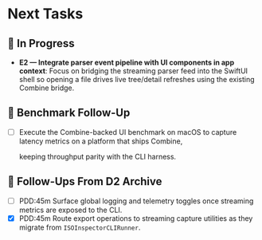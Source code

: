 # Next Tasks

## 🚧 In Progress

- **E2 — Integrate parser event pipeline with UI components in app context**: Focus on bridging the streaming parser
  feed into the SwiftUI shell so opening a file drives live tree/detail refreshes using the existing Combine bridge.

## 🔬 Benchmark Follow-Up

- [ ] Execute the Combine-backed UI benchmark on macOS to capture latency metrics on a platform that ships Combine,

  keeping throughput parity with the CLI harness.

## 🔭 Follow-Ups From D2 Archive

- [ ] PDD:45m Surface global logging and telemetry toggles once streaming metrics are exposed to the CLI.
- [x] PDD:45m Route export operations to streaming capture utilities as they migrate from `ISOInspectorCLIRunner`.

